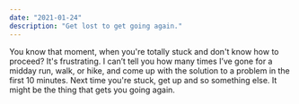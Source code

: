 ```yaml
---
date: "2021-01-24"
description: "Get lost to get going again."
---
```


You know that moment, when you're totally stuck and don't know how to proceed? It's frustrating. I can’t tell you how many times I’ve gone for a midday run, walk, or hike, and come up with the solution to a problem in the first 10 minutes. Next time you're stuck, get up and so something else. It might be the thing that gets you going again.
